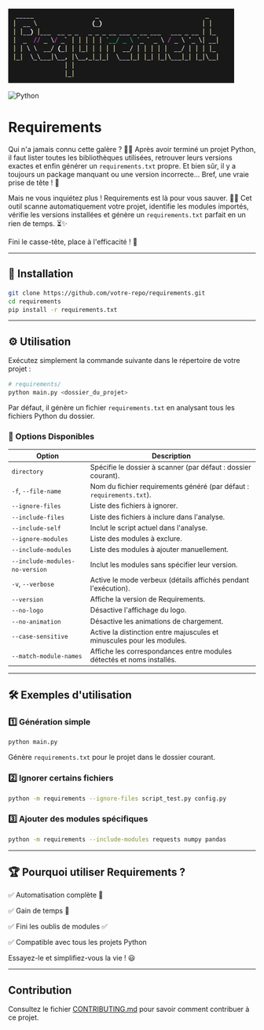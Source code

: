 ![logo](/image/logo.png)

![Python](https://img.shields.io/pypi/pyversions/quizen)
# Requirements

Qui n'a jamais connu cette galère ? 😵‍🚫 Après avoir terminé un projet Python, il faut lister toutes les bibliothèques utilisées, retrouver leurs versions exactes et enfin générer un `requirements.txt` propre. Et bien sûr, il y a toujours un package manquant ou une version incorrecte... Bref, une vraie prise de tête ! 😤

Mais ne vous inquiétez plus ! Requirements est là pour vous sauver. 🦸‍♂️ Cet outil scanne automatiquement votre projet, identifie les modules importés, vérifie les versions installées et génère un `requirements.txt` parfait en un rien de temps. ⏳✨

Fini le casse-tête, place à l'efficacité ! 🚀

---

## 🎯 Installation


```sh
git clone https://github.com/votre-repo/requirements.git
cd requirements
pip install -r requirements.txt
```

---

## ⚙️ Utilisation

Exécutez simplement la commande suivante dans le répertoire de votre projet :

```sh
# requirements/
python main.py <dossier_du_projet>
```

Par défaut, il génère un fichier `requirements.txt` en analysant tous les fichiers Python du dossier.

### 🔧 Options Disponibles

| Option | Description |
|--------|-------------|
| `directory` | Spécifie le dossier à scanner (par défaut : dossier courant). |
| `-f`, `--file-name` | Nom du fichier requirements généré (par défaut : `requirements.txt`). |
| `--ignore-files` | Liste des fichiers à ignorer. |
| `--include-files` | Liste des fichiers à inclure dans l'analyse. |
| `--include-self` | Inclut le script actuel dans l'analyse. |
| `--ignore-modules` | Liste des modules à exclure. |
| `--include-modules` | Liste des modules à ajouter manuellement. |
| `--include-modules-no-version` | Inclut les modules sans spécifier leur version. |
| `-v`, `--verbose` | Active le mode verbeux (détails affichés pendant l'exécution). |
| `--version` | Affiche la version de Requirements. |
| `--no-logo` | Désactive l'affichage du logo. |
| `--no-animation` | Désactive les animations de chargement. |
| `--case-sensitive` | Active la distinction entre majuscules et minuscules pour les modules. |
| `--match-module-names` | Affiche les correspondances entre modules détectés et noms installés. |

---

## 🛠 Exemples d'utilisation

### 1️⃣ Génération simple

```sh
python main.py 
```

Génère `requirements.txt` pour le projet dans le dossier courant.

### 2️⃣ Ignorer certains fichiers

```sh
python -m requirements --ignore-files script_test.py config.py
```

### 3️⃣ Ajouter des modules spécifiques

```sh
python -m requirements --include-modules requests numpy pandas
```

---

## 🏆 Pourquoi utiliser Requirements ?

✅ Automatisation complète 📌

✅ Gain de temps 🚀

✅ Fini les oublis de modules ✅

✅ Compatible avec tous les projets Python

Essayez-le et simplifiez-vous la vie ! 😃

---

## Contribution

Consultez le fichier [CONTRIBUTING.md](.github\CONTRIBUER.md) pour savoir comment contribuer à ce projet.